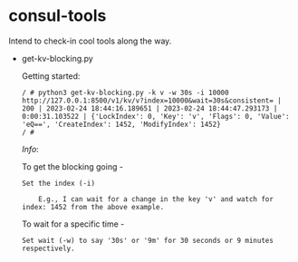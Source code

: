 # consul-tools

Intend to check-in cool tools along the way.


* get-kv-blocking.py 

  Getting started:
  ```
  / # python3 get-kv-blocking.py -k v -w 30s -i 10000
  http://127.0.0.1:8500/v1/kv/v?index=10000&wait=30s&consistent= | 200 | 2023-02-24 18:44:16.189651 | 2023-02-24 18:44:47.293173 | 0:00:31.103522 | {'LockIndex': 0, 'Key': 'v', 'Flags': 0, 'Value': 'eQ==', 'CreateIndex': 1452, 'ModifyIndex': 1452}
  / #
  ```
  
  *Info*:
  
    To get the blocking going -
  
      Set the index (-i) 
    
          E.g., I can wait for a change in the key 'v' and watch for index: 1452 from the above example.

    To wait for a specific time -
  
      Set wait (-w) to say '30s' or '9m' for 30 seconds or 9 minutes respectively.

